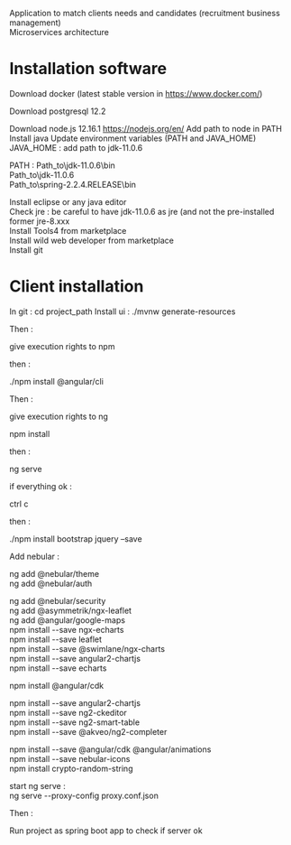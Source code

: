 Application to match clients needs and candidates (recruitment business management) <br />
Microservices architecture

# Installation software

Download docker (latest stable version in https://www.docker.com/)

Download postgresql 12.2 

Download node.js 12.16.1 https://nodejs.org/en/
Add path to node in PATH
Install java
Update environment variables (PATH and JAVA_HOME)
JAVA_HOME : add path to jdk-11.0.6

PATH : 
Path_to\jdk-11.0.6\bin <br />
Path_to\jdk-11.0.6 <br />
Path_to\spring-2.2.4.RELEASE\bin <br />

Install eclipse or any java editor <br />
Check jre : be careful to have jdk-11.0.6 as jre (and not the pre-installed former jre-8.xxx <br />
Install Tools4 from marketplace <br />
Install wild web developer from marketplace <br />
Install git <br />


# Client installation

In git : 
cd project_path
Install ui : 
./mvnw generate-resources

Then :

give execution rights to npm

then :

./npm install @angular/cli

Then :

give execution rights to ng

npm install

then :


ng serve

if everything ok : 

ctrl c

then :

./npm install bootstrap jquery –save


Add nebular :

ng add @nebular/theme <br />
ng add @nebular/auth <br />

ng add @nebular/security <br />
ng add @asymmetrik/ngx-leaflet <br />
ng add @angular/google-maps <br />
npm install --save ngx-echarts <br />
npm install --save leaflet <br />
npm install --save @swimlane/ngx-charts<br />
npm install --save angular2-chartjs <br />
npm install --save echarts <br />

npm install @angular/cdk <br />

npm install --save angular2-chartjs  <br />
npm install --save ng2-ckeditor <br />
npm install --save ng2-smart-table <br />
npm install --save @akveo/ng2-completer <br />

npm install --save @angular/cdk @angular/animations <br />
npm install --save nebular-icons <br />
npm install crypto-random-string <br />

start ng serve : <br />
ng serve --proxy-config proxy.conf.json<br />

Then : 

Run project as spring boot app to check if server ok

